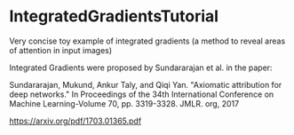 # IntegratedGradientsTutorial
Very concise toy example of integrated gradients (a method to reveal areas of attention in input images) 

Integrated Gradients were proposed by Sundararajan et al. in the paper:

Sundararajan, Mukund, Ankur Taly, and Qiqi Yan. "Axiomatic attribution for deep networks." In Proceedings of the 34th International Conference on Machine Learning-Volume 70, pp. 3319-3328. JMLR. org, 2017

https://arxiv.org/pdf/1703.01365.pdf
